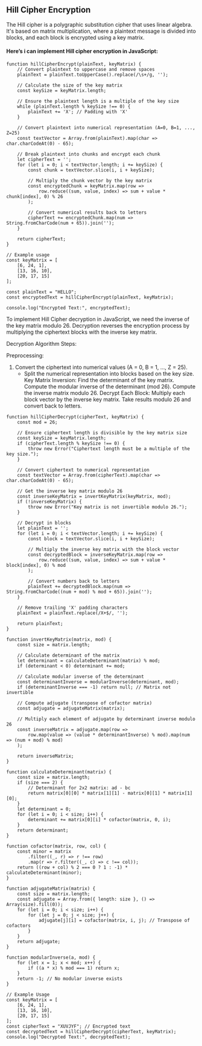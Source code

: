 ## Hill Cipher Encryption
The Hill cipher is a polygraphic substitution cipher that uses linear algebra. It's based on matrix multiplication, where a plaintext message is divided into blocks, and each block is encrypted using a key matrix. 

#### Here’s i can implement Hill cipher encryption in JavaScript:

```
function hillCipherEncrypt(plainText, keyMatrix) {
    // Convert plaintext to uppercase and remove spaces
    plainText = plainText.toUpperCase().replace(/\s+/g, '');

    // Calculate the size of the key matrix
    const keySize = keyMatrix.length;

    // Ensure the plaintext length is a multiple of the key size
    while (plainText.length % keySize !== 0) {
        plainText += 'X'; // Padding with 'X'
    }

    // Convert plaintext into numerical representation (A=0, B=1, ..., Z=25)
    const textVector = Array.from(plainText).map(char => char.charCodeAt(0) - 65);

    // Break plaintext into chunks and encrypt each chunk
    let cipherText = '';
    for (let i = 0; i < textVector.length; i += keySize) {
        const chunk = textVector.slice(i, i + keySize);

        // Multiply the chunk vector by the key matrix
        const encryptedChunk = keyMatrix.map(row => 
            row.reduce((sum, value, index) => sum + value * chunk[index], 0) % 26
        );

        // Convert numerical results back to letters
        cipherText += encryptedChunk.map(num => String.fromCharCode(num + 65)).join('');
    }

    return cipherText;
}

// Example usage
const keyMatrix = [
    [6, 24, 1],
    [13, 16, 10],
    [20, 17, 15]
];

const plainText = "HELLO";
const encryptedText = hillCipherEncrypt(plainText, keyMatrix);

console.log("Encrypted Text:", encryptedText);

```

To implement Hill Cipher decryption in JavaScript, we need the inverse of the key matrix modulo 26. Decryption reverses the encryption process by multiplying the ciphertext blocks with the inverse key matrix.

Decryption Algorithm
Steps:

Preprocessing:
1. Convert the ciphertext into numerical values (A = 0, B = 1, ..., Z = 25).
    * Split the numerical representation into blocks based on the key size.
Key Matrix Inversion:
Find the determinant of the key matrix.
Compute the modular inverse of the determinant (mod 26).
Compute the inverse matrix modulo 26.
Decrypt Each Block:
Multiply each block vector by the inverse key matrix.
Take results modulo 26 and convert back to letters.


```
function hillCipherDecrypt(cipherText, keyMatrix) {
    const mod = 26;

    // Ensure ciphertext length is divisible by the key matrix size
    const keySize = keyMatrix.length;
    if (cipherText.length % keySize !== 0) {
        throw new Error("Ciphertext length must be a multiple of the key size.");
    }

    // Convert ciphertext to numerical representation
    const textVector = Array.from(cipherText).map(char => char.charCodeAt(0) - 65);

    // Get the inverse key matrix modulo 26
    const inverseKeyMatrix = invertKeyMatrix(keyMatrix, mod);
    if (!inverseKeyMatrix) {
        throw new Error("Key matrix is not invertible modulo 26.");
    }

    // Decrypt in blocks
    let plainText = '';
    for (let i = 0; i < textVector.length; i += keySize) {
        const block = textVector.slice(i, i + keySize);

        // Multiply the inverse key matrix with the block vector
        const decryptedBlock = inverseKeyMatrix.map(row =>
            row.reduce((sum, value, index) => sum + value * block[index], 0) % mod
        );

        // Convert numbers back to letters
        plainText += decryptedBlock.map(num => String.fromCharCode((num + mod) % mod + 65)).join('');
    }

    // Remove trailing 'X' padding characters
    plainText = plainText.replace(/X+$/, '');

    return plainText;
}

function invertKeyMatrix(matrix, mod) {
    const size = matrix.length;

    // Calculate determinant of the matrix
    let determinant = calculateDeterminant(matrix) % mod;
    if (determinant < 0) determinant += mod;

    // Calculate modular inverse of the determinant
    const determinantInverse = modularInverse(determinant, mod);
    if (determinantInverse === -1) return null; // Matrix not invertible

    // Compute adjugate (transpose of cofactor matrix)
    const adjugate = adjugateMatrix(matrix);

    // Multiply each element of adjugate by determinant inverse modulo 26
    const inverseMatrix = adjugate.map(row =>
        row.map(value => (value * determinantInverse) % mod).map(num => (num + mod) % mod)
    );

    return inverseMatrix;
}

function calculateDeterminant(matrix) {
    const size = matrix.length;
    if (size === 2) {
        // Determinant for 2x2 matrix: ad - bc
        return matrix[0][0] * matrix[1][1] - matrix[0][1] * matrix[1][0];
    }
    let determinant = 0;
    for (let i = 0; i < size; i++) {
        determinant += matrix[0][i] * cofactor(matrix, 0, i);
    }
    return determinant;
}

function cofactor(matrix, row, col) {
    const minor = matrix
        .filter((_, r) => r !== row)
        .map(r => r.filter((_, c) => c !== col));
    return ((row + col) % 2 === 0 ? 1 : -1) * calculateDeterminant(minor);
}

function adjugateMatrix(matrix) {
    const size = matrix.length;
    const adjugate = Array.from({ length: size }, () => Array(size).fill(0));
    for (let i = 0; i < size; i++) {
        for (let j = 0; j < size; j++) {
            adjugate[j][i] = cofactor(matrix, i, j); // Transpose of cofactors
        }
    }
    return adjugate;
}

function modularInverse(a, mod) {
    for (let x = 1; x < mod; x++) {
        if ((a * x) % mod === 1) return x;
    }
    return -1; // No modular inverse exists
}

// Example Usage
const keyMatrix = [
    [6, 24, 1],
    [13, 16, 10],
    [20, 17, 15]
];
const cipherText = "XUVJYF"; // Encrypted text
const decryptedText = hillCipherDecrypt(cipherText, keyMatrix);
console.log("Decrypted Text:", decryptedText);

```